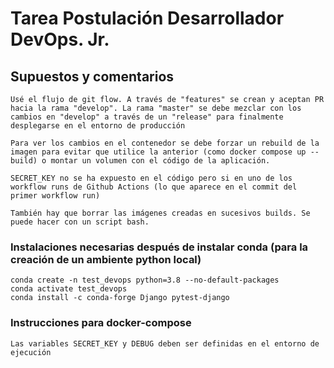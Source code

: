 # Tarea Postulación Desarrollador DevOps. Jr.

## Supuestos y comentarios
```
Usé el flujo de git flow. A través de "features" se crean y aceptan PR hacia la rama "develop". La rama "master" se debe mezclar con los cambios en "develop" a través de un "release" para finalmente desplegarse en el entorno de producción

Para ver los cambios en el contenedor se debe forzar un rebuild de la imagen para evitar que utilice la anterior (como docker compose up --build) o montar un volumen con el código de la aplicación.

SECRET_KEY no se ha expuesto en el código pero si en uno de los workflow runs de Github Actions (lo que aparece en el commit del primer workflow run)

También hay que borrar las imágenes creadas en sucesivos builds. Se puede hacer con un script bash.
```

### Instalaciones necesarias después de instalar conda (para la creación de un ambiente python local)
```
conda create -n test_devops python=3.8 --no-default-packages
conda activate test_devops
conda install -c conda-forge Django pytest-django
```

### Instrucciones para docker-compose
```
Las variables SECRET_KEY y DEBUG deben ser definidas en el entorno de ejecución
```